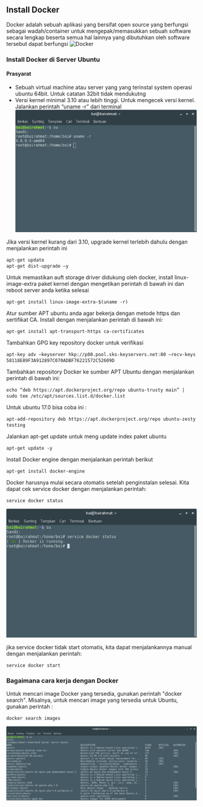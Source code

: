## Install Docker 
Docker adalah sebuah aplikasi yang bersifat open source yang berfungsi sebagai wadah/container untuk mengepak/memasukkan sebuah software secara lengkap beserta semua hal lainnya yang dibutuhkan oleh software tersebut dapat berfungsi
![Docker](https://ipurwae.id/wp-content/uploads/2016/12/apa-itu-docker-dan-bagaimana-cara-menggunakanya.png)

### Install Docker di Server Ubuntu
#### Prasyarat
- Sebuah virtual machine atau server yang yang terinstal system operasi ubuntu 64bit. Untuk catatan 32bit tidak mendukutng
- Versi kernel minimal 3.10 atau lebih tinggi. Untuk mengecek versi kernel. Jalankan perintah “uname -r” dari terminal
![uname -r](img/instal-docker-1.png)

Jika versi kernel kurang dari 3.10, upgrade kernel terlebih dahulu dengan menjalankan perintah ini
```
apt-get update
apt-get dist-upgrade –y
```
Untuk memastikan auft storage driver didukung oleh docker, install linux-image-extra paket kernel dengan mengetikan perintah di bawah ini dan reboot server anda ketika selesai
```
apt-get install linux-image-extra-$(uname -r)
```
Atur sumber APT ubuntu anda agar bekerja dengan metode https dan sertifikat CA. Install dengan menjalankan perintah di bawah ini:
```
apt-get install apt-transport-https ca-certificates
```
Tambahkan GPG key repository docker untuk verifikasi
```
apt-key adv –keyserver hkp://p80.pool.sks-keyservers.net:80 –recv-keys 58118E89F3A912897C070ADBF76221572C52609D
```
Tambahkan repository Docker ke sumber APT Ubuntu dengan menjalankan perintah di bawah ini:
```
echo “deb https://apt.dockerproject.org/repo ubuntu-trusty main” | sudo tee /etc/apt/sources.list.d/docker.list
```
Untuk ubuntu 17.0 bisa coba ini :
```
apt-add-repository deb https://apt.dockerproject.org/repo ubuntu-zesty testing
```
Jalankan apt-get update untuk meng update index paket ubuntu
```
apt-get update -y
```
Install Docker engine dengan menjalankan perintah berikut
```
apt-get install docker-engine
```
Docker harusnya mulai secara otomatis setelah penginstalan selesai. Kita dapat cek service docker dengan menjalankan perintah:
```
service docker status
```
![docker status](img/docker-status.png)

jika service docker tidak start otomatis, kita dapat menjalankannya manual dengan menjalankan perintah:
```
service docker start
```
### Bagaimana cara kerja dengan Docker
Untuk mencari image Docker yang tersedia, gunakan perintah "docker search". 
Misalnya, untuk mencari image yang tersedia untuk Ubuntu, gunakan perintah : 
```
docker search images
```
![docker search](img/search-image-docker.png)

